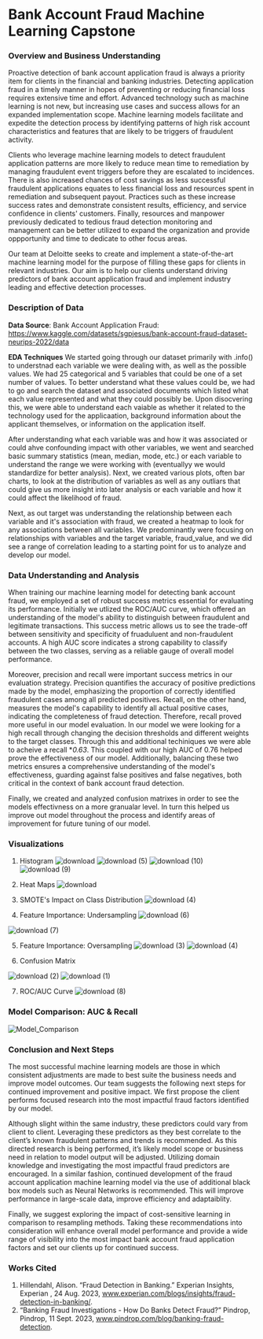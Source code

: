 # Bank Account Fraud Machine Learning Capstone 

### Overview and Business Understanding

Proactive detection of bank account application fraud is always a priority item for clients in the financial and banking industries. Detecting application fraud in a timely manner in hopes of preventing or reducing financial loss requires extensive time and effort. Advanced technology such as machine learning is not new, but increasing use cases and success allows for an expanded implementation scope. Machine learning models facilitate and expedite the detection process by identifying patterns of high risk account characteristics and features that are likely to be triggers of fraudulent activity. 

Clients who leverage machine learning models to detect fraudulent application patterns are more likely to reduce mean time to remediation by managing fraudulent event triggers before they are escalated to incidences. There is also increased chances of cost savings as less successful fraudulent applications equates to less financial loss and resources spent in remediation and subsequent payout. Practices such as these increase success rates and demonstrate consistent results, efficiency, and service confidence in clients' customers. Finally, resources and manpower previously dedicated to tedious fraud detection monitoring and management can be better utilized to expand the organization and provide oppportunity and time to dedicate to other focus areas. 

Our team at Deloitte seeks to create and implement a state-of-the-art machine learning model for the purpose of filling these gaps for clients in relevant industries. Our aim is to help our clients understand driving predictors of bank account application fraud and implement industry leading and effective detection processes. 

### Description of Data


**Data Source**: Bank Account Application Fraud: https://www.kaggle.com/datasets/sgpjesus/bank-account-fraud-dataset-neurips-2022/data

**EDA Techniques** 
We started going through our dataset primarily with .info() to understnad each variable we were dealing with, as well as the possible values. We had 25 categorical and 5 variables that could be one of a set number of values. To better understand what these values could be, we had to go and search the dataset and associated documents which listed what each value represented and what they could possibly be. Upon disocvering this, we were able to understand each vaiable as whether it related to the technology used for the applicaation, background information about the applicant themselves, or information on the application itself.

After understanding what each variable was and how it was associated or could ahve confounding impact with other variables, we went and searched basic summary statistics (mean, median, mode, etc.) or each variable to understand the range we were working with (eventuallyy we would standardize for better analysis). Next, we created various plots, often bar charts, to look at the distribution of variables as well as any outliars that could give us more insight into later analysis or each variable and how it could affect the likelihood of fraud. 

Next, as out target was understanding the relationship between each variable and it's association with fraud, we created a heatmap to look for any associations between all variables. We predominantly were focusing on relationships with variables and the target variable, fraud_value, and we did see a range of correlation leading to a starting point for us to analyze and develop our model.


### Data Understanding and Analysis


When training our machine learning model for detecting bank account fraud, we employed a set of robust success metrics essential for evaluating its performance. Initially we utlized the ROC/AUC curve, which offered an understanding of the model's ability to distinguish between fraudulent and legitimate transactions. This success metric allows us to see the trade-off between sensitivity and specificity of fruaduluent and non-fraudulent accounts. A high AUC score indicates a strong capability to classify between the two classes, serving as a reliable gauge of overall model performance.

Moreover, precision and recall were important success metrics in our evaluation strategy. Precision quantifies the accuracy of positive predictions made by the model, emphasizing the proportion of correctly identified fraudulent cases among all predicted positives. Recall, on the other hand, measures the model's capability to identify all actual positive cases, indicating the completeness of fraud detection. Therefore, recall proved more useful in our model evaluation. In our model we were looking for a high recall through changing the decision thresholds and different weights to the target classes. Through this and additional techiniques we were able to acheive a recall **0.63*. This coupled with our high AUC of 0.76 helped prove the effectiveness of our model. Additionally, balancing these two metrics ensures a comprehensive understanding of the model's effectiveness, guarding against false positives and false negatives, both critical in the context of bank account fraud detection. 

Finally, we created and analyzed confusion matrixes in order to see the models effectivness on a more granualar level. In turn this helped us improve out model throughout the process and identify areas of improvement for future tuning of our model. 


### Visualizations

1. Histogram
![download](https://github.com/hacampbell1/capstoneproject/assets/140438534/597606a7-becd-4c3f-a2a3-a6f84eeedde7)
![download (5)](https://github.com/hacampbell1/capstoneproject/assets/140438534/d2a76b79-5c79-4252-922d-a657d248343c)
![download (10)](https://github.com/hacampbell1/capstoneproject/assets/140438534/93e9ba45-0dd4-4084-a0ce-2abf149c36ea)
![download (9)](https://github.com/hacampbell1/capstoneproject/assets/140438534/7a1098b1-2aa6-4920-99ca-2d50093b2743)

2. Heat Maps
![download](https://github.com/hacampbell1/capstoneproject/assets/140438534/cc25b0b9-c65a-48ea-b0c5-f2574074c986)

3. SMOTE's Impact on Class Distribution
![download (4)](https://github.com/hacampbell1/capstoneproject/assets/140438534/a53e3f8f-cdeb-41d5-a964-6b4cf18864cf)

4. Feature Importance: Undersampling
![download (6)](https://github.com/hacampbell1/capstoneproject/assets/140438534/7aff70a6-b7b4-42c7-b460-9bb7fa10fab7)

![download (7)](https://github.com/hacampbell1/capstoneproject/assets/140438534/9717b0eb-20ac-42c0-8484-0e1004328c3f)

5. Feature Importance: Oversampling
![download (3)](https://github.com/hacampbell1/capstoneproject/assets/140438534/f808f4fd-b839-447e-a2bd-e08d594918b0)
![download (4)](https://github.com/hacampbell1/capstoneproject/assets/140438534/f169df55-91a6-48dc-9b4f-5e9c4e9291e9)
   

6. Confusion Matrix

![download (2)](https://github.com/hacampbell1/capstoneproject/assets/140438534/c3475555-1dba-45a5-93c9-386d18417ae5)
![download (1)](https://github.com/hacampbell1/capstoneproject/assets/140438534/925b3855-a6c4-47b2-8f92-ffcf8a0de6d1)

7. ROC/AUC Curve
![download (8)](https://github.com/hacampbell1/capstoneproject/assets/140438534/5b77eef6-faae-47c5-b6c1-968d17d9ecd7)



### Model Comparison: AUC & Recall

![Model_Comparison](https://github.com/hacampbell1/capstoneproject/assets/110149289/5b3a3fea-6141-453e-aaa6-20b9f09840a5)


### Conclusion and Next Steps 

The most successful machine learning models are those in which consistent adjustments are made to best suite the business needs and improve model outcomes. Our team suggests the following next steps for continued improvement and positive impact. We first propose the client performs focused research into the most impactful fraud factors identified by our model. 

Although slight within the same industry, these predictors could vary from client to client. Leveraging these predictors as they best correlate to the client’s known fraudulent patterns and trends is recommended. As this directed research is being performed, it’s likely model scope or business need in relation to model output will be adjusted. Utilizing domain knowledge and investigating the most impactful fraud predictors are encouraged. In a similar fashion, continued development of the fraud account application machine learning model via the use of additional black box models such as Neural Networks is recommended. This will improve performance in large-scale data, improve efficiency and adaptaiblity. 

Finally, we suggest exploring the impact of cost-sensitive learning in comparison to resampling methods. Taking these recommendations into consideration will enhance overall model performance and provide a wide range of visibility into the most impact bank account fraud application factors and set our clients up for continued success.  




### Works Cited 

1. Hillendahl, Alison. “Fraud Detection in Banking.” Experian Insights, Experian , 24 Aug. 2023, www.experian.com/blogs/insights/fraud-detection-in-banking/. 
2. “Banking Fraud Investigations - How Do Banks Detect Fraud?” Pindrop, Pindrop, 11 Sept. 2023, www.pindrop.com/blog/banking-fraud-detection. 
















